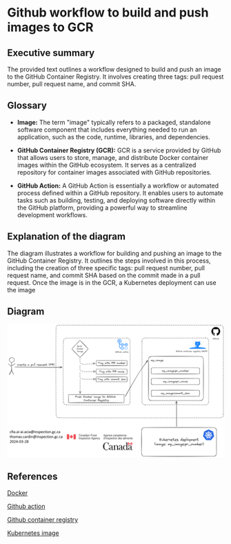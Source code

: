 # Github workflow to build and push images to GCR

## Executive summary

The provided text outlines a workflow designed to build and push an image to the GitHub Container Registry. It involves creating three tags: pull request number, pull request name, and commit SHA.

## Glossary

- **Image:** The term "image" typically refers to a packaged, standalone software component that includes everything needed to run an application, such as the code, runtime, libraries, and dependencies.

- **GitHub Container Registry (GCR):** GCR is a service provided by GitHub that allows users to store, manage, and distribute Docker container images within the GitHub ecosystem. It serves as a centralized repository for container images associated with GitHub repositories.

- **GitHub Action:** A GitHub Action is essentially a workflow or automated process defined within a GitHub repository. It enables users to automate tasks such as building, testing, and deploying software directly within the GitHub platform, providing a powerful way to streamline development workflows.


## Explanation of the diagram

The diagram illustrates a workflow for building and pushing an image to the GitHub Container Registry. It outlines the steps involved in this process, including the creation of three specific tags: pull request number, pull request name, and commit SHA based on the commit made in a pull request. Once the image is in the GCR, a Kubernetes deployment can use the image

## Diagram

![Github image workflow](img/gh_docker_workflow.png)

## References

[Docker](https://www.docker.com/)

[Github action](https://docs.github.com/en/actions)

[Github container registry](https://docs.github.com/en/packages/working-with-a-github-packages-registry/working-with-the-container-registry)

[Kubernetes image](https://kubernetes.io/docs/concepts/containers/images/)
